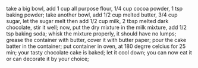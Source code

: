 take a big bowl, add 1 cup all purpose flour, 1/4 cup cocoa powder, 1 tsp baking powder;
take another bowl, add 1/2 cup melted butter, 3/4 cup sugar,
let the sugar melt then add 1/2 cup milk, 2 tbsp melted dark chocolate, 
stir it well;
now, put the dry mixture in the milk mixture, add 1/2 tsp baking soda;
whisk the mixture properly, it should have no lumps;
grease the container with butter, cover it with butter paper;
pour the cake batter in the container;
put container in oven, at 180 degrre celcius for 25 min;
your tasty chocolate cake is baked;
let it cool down;
you can now eat it or can decorate it by your choice;
